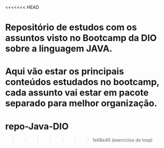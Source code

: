 <<<<<<< HEAD
# Repositório de estudos com os assuntos visto no Bootcamp da DIO sobre a linguagem JAVA.
Aqui vão estar os principais conteúdos estudados no bootcamp, cada assunto vai estar em pacote separado para melhor organização.
=======
# repo-Java-DIO
>>>>>>> 1e68e40 (exercicios de loop)
